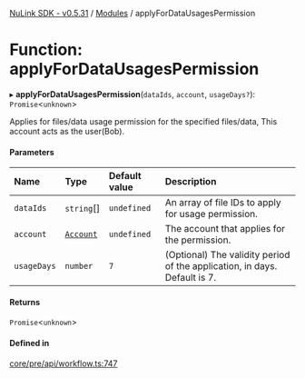[NuLink SDK - v0.5.31](../README.md) / [Modules](../modules.md) / applyForDataUsagesPermission

# Function: applyForDataUsagesPermission

▸ **applyForDataUsagesPermission**(`dataIds`, `account`, `usageDays?`): `Promise`<`unknown`\>

Applies for files/data usage permission for the specified files/data, This account acts as the user(Bob).

#### Parameters

| Name | Type | Default value | Description |
| :------ | :------ | :------ | :------ |
| `dataIds` | `string`[] | `undefined` | An array of file IDs to apply for usage permission. |
| `account` | [`Account`](../classes/Account.md) | `undefined` | The account that applies for the permission. |
| `usageDays` | `number` | `7` | (Optional) The validity period of the application, in days. Default is 7. |

#### Returns

`Promise`<`unknown`\>

#### Defined in

[core/pre/api/workflow.ts:747](https://github.com/NuLink-network/nulink-sdk/blob/f3f9a8b/src/core/pre/api/workflow.ts#L747)
